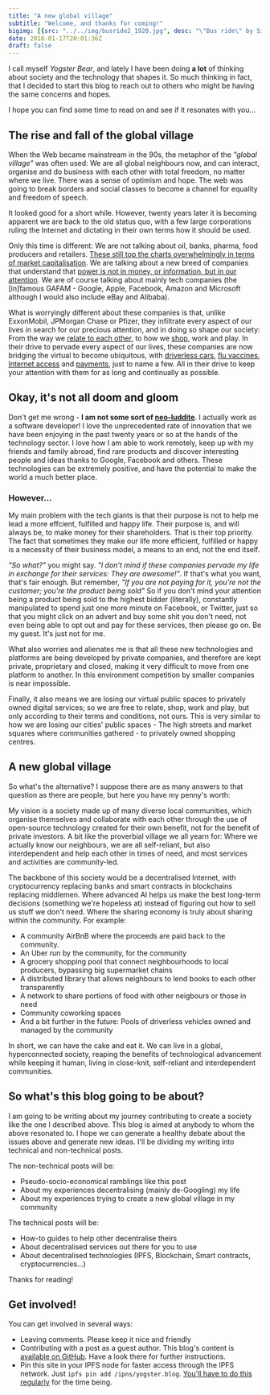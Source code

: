 ```yaml
---
title: "A new global village"
subtitle: "Welcome, and thanks for coming!"
bigimg: [{src: "../../img/busride2_1920.jpg", desc: "\"Bus ride\" by Simon Stålenhag"}]
date: 2018-01-17T20:01:36Z
draft: false
---
```


I call myself *Yogster Bear*, and lately I have been doing **a lot** of thinking about society and the technology that shapes it. So much thinking in fact, that I decided to start this blog to reach out to others who might be having the same concerns and hopes.

I hope you can find some time to read on and see if it resonates with you...

## The rise and fall of the global village

When the Web became mainstream in the 90s, the metaphor of the *"global village"* was often used: We are all global neighbours now, and can interact, organise and do business with each other with total freedom, no matter where we live. There was a sense of optimism and hope. The web was going to break borders and social classes to become a channel for equality and freedom of speech.

It looked good for a short while. However, twenty years later it is becoming apparent we are back to the old status quo, with a few large corporations ruling the Internet and dictating in their own terms how it should be used.

Only this time is different: We are not talking about oil, banks, pharma, food producers and retailers. [These still top the charts overwhelmingly in terms of market capitalisation][1]. We are talking about a new breed of companies that understand that [power is not in money, or information, but in our attention][4]. We are of course talking about mainly tech companies (the [in]famous GAFAM - Google, Apple, Facebook, Amazon and Microsoft although I would also include eBay and Alibaba).

What is worryingly different about these companies is that, unlike ExxonMobil, JPMorgan Chase or Pfizer, they infiltrate every aspect of our lives in search for our precious attention, and in doing so shape our society: From the way we [relate to each other][5], to how we [shop][6], work and play. In their drive to pervade every aspect of our lives, these companies are now bridging the virtual to become ubiquitous, with [driverless cars][7], [flu vaccines][8], [Internet access][9] and [payments][10], just to name a few. All in their drive to keep your attention with them for as long and continually as possible.

## Okay, it's not all doom and gloom

Don't get me wrong - **I am not some sort of [neo-luddite][2]**. I actually work as a software developer! I love the unprecedented rate of innovation that we have been enjoying in the past twenty years or so at the hands of the technology sector. I love how I am able to work remotely, keep up with my friends and family abroad, find rare products and discover interesting people and ideas thanks to Google, Facebook and others. These technologies can be extremely positive, and have the potential to make the world a much better place.

### However...

My main problem with the tech giants is that their purpose is not to help me lead a more effcient, fulfilled and happy life. Their purpose is, and will always be, to make money for their shareholders. That is their top priority. The fact that sometimes they make our life more efficient, fulfilled or happy is a necessity of their business model, a means to an end, not the end itself.

*"So what?"* you might say. *"I don't mind if these companies pervade my life in exchange for their services: They are awesome!"*. If that's what you want, that's fair enough. But remember,  *"If you are not paying for it, you're not the customer; you're the product being sold"* So if you don't mind your attention being a product being sold to the highest bidder (literally), constantly manipulated to spend just one more minute on Facebook, or Twitter, just so that you might click on an advert and buy some shit you don't need, not even being able to opt out and pay for these services, then please go on. Be my guest. It's just not for me.

What also worries and alienates me is that all these new technologies and platforms are being developed by private companies, and therefore are kept private, proprietary and closed, making it very difficult to move from one platform to another. In this environment competition by smaller companies is near impossible.

Finally, it also means we are losing our virtual public spaces to privately owned digital services; so we are free to relate, shop, work and play, but only according to their terms and conditions, not ours. This is very similar to how we are losing our cities' public spaces - The high streets and market squares where communities gathered - to privately owned shopping centres.

## A new global village

So what's the alternative? I suppose there are as many answers to that question as there are people, but here you have my penny's worth:

My vision is a society made up of many diverse local communities, which organise themselves and collaborate with each other through the use of open-source technology created for their own benefit, not for the benefit of private investors. A bit like the proverbial village we all yearn for: Where we actually know our neighbours, we are all self-reliant, but also interdependent and help each other in times of need, and most services and activities are community-led.

The backbone of this society would be a decentralised Internet, with cryptocurrency replacing banks and smart contracts in blockchains replacing middlemen. Where advanced AI helps us make the best long-term decisions (something we're hopeless at) instead of figuring out how to sell us stuff we don't need. Where the sharing economy is truly about sharing within the community. For example:

- A community AirBnB where the proceeds are paid back to the community.
- An Uber run by the community, for the community
- A grocery shopping pool that connect neighbourhoods to local producers, bypassing big supermarket chains
- A distributed library that allows neighbours to lend books to each other transparently
- A network to share portions of food with other neigbours or those in need
- Community coworking spaces
- And a bit further in the future: Pools of driverless vehicles owned and managed by the community

In short, we can have the cake and eat it. We can live in a global, hyperconnected society, reaping the benefits of technological advancement while keeping it human, living in close-knit, self-reliant and interdependent communities.

## So what's this blog going to be about?

I am going to be writing about my journey contributing to create a society like the one I described above. This blog is aimed at anybody to whom the above resonated to. I hope we can generate a healthy debate about the issues above and generate new ideas. I'll be dividing my writing into technical and non-technical posts.

The non-technical posts will be:

- Pseudo-socio-economical ramblings like this post
- About my experiences decentralising (mainly de-Googling) my life
- About my experiences trying to create a new global village in my community

The technical posts will be:

- How-to guides to help other decentralise theirs
- About decentralised services out there for you to use
- About decentralised technologies (IPFS, Blockchain, Smart contracts, cryptocurrencies...)

Thanks for reading!

## Get involved!

You can get involved in several ways:

- Leaving comments. Please keep it nice and friendly
- Contributing with a post as a guest author. This blog's content is [available on GitHub][3]. Have a look there for further instructions.
- Pin this site in your IPFS node for faster access through the IPFS network. Just `ipfs pin add /ipns/yogster.blog`. [You'll have to do this regularly][11] for the time being.

[1]: https://www.forbes.com/global2000/list/#tab:overall
[2]: https://en.wikipedia.org/wiki/Neo-Luddism
[3]: https://github.com/yogster/blog
[4]: https://markmanson.net/attention
[5]: http://www.convinceandconvert.com/social-media-tools/social-media-pretend-friends-and-the-lie-of-false-intimacy/
[6]: https://www.forbes.com/sites/ianaltman/2015/10/27/what-amazon-is-doing-to-small-businesses/#73465e9e52d4
[7]: https://www.wired.com/story/waymo-google-arizona-phoenix-driverless-self-driving-cars/
[8]: https://www.wired.co.uk/article/vaccitech-universal-flu-vaccine-oxford-series-a-funding
[9]: https://www.wsj.com/articles/facebooks-free-internet-access-program-in-developing-countries-provokes-backlash-1443119580
[10]: https://techcrunch.com/2016/09/12/messenger-bot-payments/
[11]: https://discuss.ipfs.io/t/can-ipns-addresses-be-pinned/1197